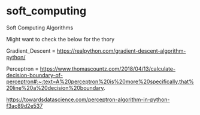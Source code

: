 # soft_computing
Soft Computing Algorithms

Might want to check the below for the thory

Gradient_Descent = https://realpython.com/gradient-descent-algorithm-python/

Perceptron = https://www.thomascountz.com/2018/04/13/calculate-decision-boundary-of-perceptron#:~:text=A%20perceptron%20is%20more%20specifically,that%20line%20a%20decision%20boundary.

https://towardsdatascience.com/perceptron-algorithm-in-python-f3ac89d2e537
